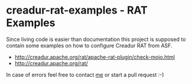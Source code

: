 # creadur-rat-examples - RAT Examples

Since living code is easier than documentation this project is supposed to contain some
examples on how to configure Creadur RAT from ASF.

* http://creadur.apache.org/rat/apache-rat-plugin/check-mojo.html
* http://creadur.apache.org/rat/

In case of errors feel free to contact <a href="i&#109;&#97;&#105;&#108;&#116;&#111;&#58;&#112;&#111;&#116;&#116;&#108;&#105;&#110;&#103;&#101;&#114;&#64;&#97;&#112;&#97;&#99;&#104;&#101;&#46;&#111;&#114;&#103;&#63;&#115;&#117;&#98;&#106;&#101;&#99;&#116;&#61;&#82;&#65;&#84; &#101;&#120;&#97;&#109;&#112;&#108;&#101;&#115; &#97;&#116; &#71;&#105;&#116;&#104;&#117;&#98;">me</a> or start a pull request :-)


